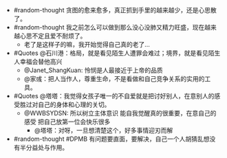 - #random-thought 贪图的愈来愈多，真正抓到手里的越来越少，还是心思散了。
- #random-thought 我之前怎么可以做到那么没心没肺又精力旺盛，现在越来越心思不定且爱不耐烦了。
	- 老了是这样子的嘛，我开始觉得自己真的老了…
- #Quotes @石川港：格局，就是看见陌生人遭罪会难过；境界，就是看见陌生人幸福会替他高兴
	- @Janet_ShangKuan: 怜悯是人最接近于上帝的品质
	- @家彧：把人当作人，尊重生命，不是看做和自己竞争关系的实用的工具。
- #Quotes @塔塔：我觉得女孩子唯一的不自爱就是把讨好别人，在意别人的感受胜过对自己的身体和心理的关切。
	- @WWBSYDSN: 所以树立主体意识 能自我觉醒真的很重要，在意自己的感受 把自己放第一位会快乐很多
		- @塔塔：对呀，一旦想清楚这个，好多事情迎刃而解
- #random-thought #DPMB 有问题要直面，要解决，自己一个人胡猜乱想没有半分益处与作用。